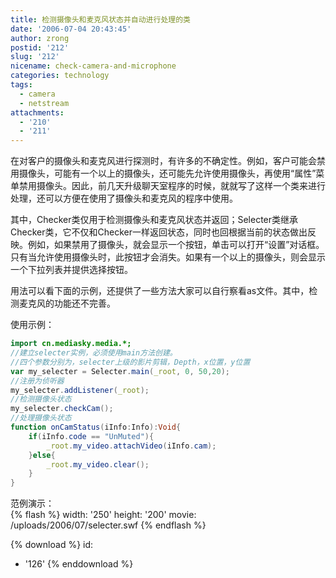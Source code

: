 ```yaml
---
title: 检测摄像头和麦克风状态并自动进行处理的类
date: '2006-07-04 20:43:45'
author: zrong
postid: '212'
slug: '212'
nicename: check-camera-and-microphone
categories: technology
tags:
  - camera
  - netstream
attachments:
  - '210'
  - '211'
---
```


在对客户的摄像头和麦克风进行探测时，有许多的不确定性。例如，客户可能会禁用摄像头，可能有一个以上的摄像头，还可能先允许使用摄像头，再使用“属性”菜单禁用摄像头。因此，前几天升级聊天室程序的时候，就就写了这样一个类来进行处理，还可以方便在使用了摄像头和麦克风的程序中使用。

其中，Checker类仅用于检测摄像头和麦克风状态并返回；Selecter类继承Checker类，它不仅和Checker一样返回状态，同时也回根据当前的状态做出反映。例如，如果禁用了摄像头，就会显示一个按钮，单击可以打开“设置”对话框。只有当允许使用摄像头时，此按钮才会消失。如果有一个以上的摄像头，则会显示一个下拉列表并提供选择按钮。

用法可以看下面的示例，还提供了一些方法大家可以自行察看as文件。其中，检测麦克风的功能还不完善。

使用示例：<!--more-->

``` ActionScript
import cn.mediasky.media.*;
//建立selecter实例，必须使用main方法创建。
//四个参数分别为，selecter上级的影片剪辑，Depth，x位置，y位置
var my_selecter = Selecter.main(_root, 0, 50,20);
//注册为侦听器
my_selecter.addListener(_root);
//检测摄像头状态
my_selecter.checkCam();
//处理摄像头状态
function onCamStatus(iInfo:Info):Void{
    if(iInfo.code == "UnMuted"){
        _root.my_video.attachVideo(iInfo.cam);
    }else{
        _root.my_video.clear();
    }
}
```

范例演示：  
{% flash %}
width: '250'
height: '200'
movie: /uploads/2006/07/selecter.swf
{% endflash %}

{% download %}
id:
  - '126'
{% enddownload %}
